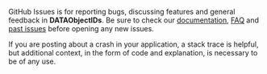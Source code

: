 GitHub Issues is for reporting bugs, discussing features and general feedback in **DATAObjectIDs**. Be sure to check our [documentation](http://cocoadocs.org/docsets/DATAObjectIDs), [FAQ](https://github.com/3lvis/DATAObjectIDs/wiki/FAQ) and [past issues](https://github.com/3lvis/DATAObjectIDs/issues?state=closed) before opening any new issues.

If you are posting about a crash in your application, a stack trace is helpful, but additional context, in the form of code and explanation, is necessary to be of any use.
